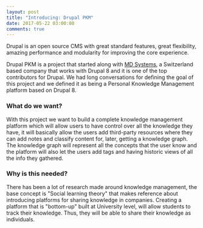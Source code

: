 ```yaml
---
layout: post
title: "Introducing: Drupal PKM"
date: 2017-05-22 03:00:08
comments: true
---
```

Drupal is an open source CMS with great standard features, great flexibility, amazing performance and modularity for improving the core experience.

Drupal PKM is a project that started along with [MD Systems](https://www.md-systems.ch), a Switzerland based company that works with Drupal 8 and it is one of the top contributors for Drupal. We had long conversations for defining the goal of this project and we defined it as being a Personal Knowledge Management platform based on Drupal 8.


### What do we want?

With this project we want to build a complete knowledge management platform which will allow users to have control over all the knowledge they have, it will basically allow the users add third-party resources where they can add notes and classify content for, later, getting a knowledge graph.
The knowledge graph will represent all the concepts that the user know and the platform will also let the users add tags and having historic views of all the info they gathered.


### Why is this needed?

There has been a lot of research made around knowledge management, the base concept is "Social learning theory" that makes reference about introducing platforms for sharing knowledge in companies.
Creating a platform that is "bottom-up" built at University level, will allow students to track their knowledge. Thus, they will be able to share their knowledge as individuals.
